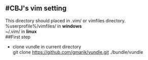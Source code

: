 #CBJ's vim setting
---
This directory should placed in .vim/ or vimfiles directory.  
    %userprofile%/vimfiles/ in **windows**  
    ~/.vim/ in **linux**  
##First step
- clone vundle in current directory  
	git clone https://github.com/gmarik/vundle.git ./bundle/vundle
    